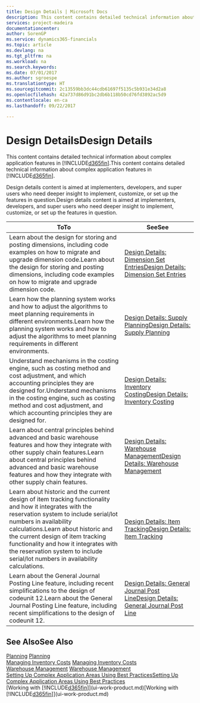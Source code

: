 ```yaml
---
title: Design Details | Microsoft Docs
description: This content contains detailed technical information about complex application features in [!INCLUDE[d365fin](includes/d365fin_md.md)].
services: project-madeira
documentationcenter: 
author: SorenGP
ms.service: dynamics365-financials
ms.topic: article
ms.devlang: na
ms.tgt_pltfrm: na
ms.workload: na
ms.search.keywords: 
ms.date: 07/01/2017
ms.author: sgroespe
ms.translationtype: HT
ms.sourcegitcommit: 2c13559bb3dc44cdb61697f5135c5b931e34d2a8
ms.openlocfilehash: 42a737d86d91bc2db6b118b50cd76fd3892ac5d9
ms.contentlocale: en-ca
ms.lasthandoff: 09/22/2017

---
```

# <a name="design-details"></a><span data-ttu-id="e84de-103">Design Details</span><span class="sxs-lookup"><span data-stu-id="e84de-103">Design Details</span></span>
<span data-ttu-id="e84de-104">This content contains detailed technical information about complex application features in [!INCLUDE[d365fin](includes/d365fin_md.md)].</span><span class="sxs-lookup"><span data-stu-id="e84de-104">This content contains detailed technical information about complex application features in [!INCLUDE[d365fin](includes/d365fin_md.md)].</span></span>  

 <span data-ttu-id="e84de-105">Design details content is aimed at implementers, developers, and super users who need deeper insight to implement, customize, or set up the features in question.</span><span class="sxs-lookup"><span data-stu-id="e84de-105">Design details content is aimed at implementers, developers, and super users who need deeper insight to implement, customize, or set up the features in question.</span></span>  

|<span data-ttu-id="e84de-106">**To**</span><span class="sxs-lookup"><span data-stu-id="e84de-106">**To**</span></span>|<span data-ttu-id="e84de-107">**See**</span><span class="sxs-lookup"><span data-stu-id="e84de-107">**See**</span></span>|  
|------------|-------------|  
|<span data-ttu-id="e84de-108">Learn about the design for storing and posting dimensions, including code examples on how to migrate and upgrade dimension code.</span><span class="sxs-lookup"><span data-stu-id="e84de-108">Learn about the design for storing and posting dimensions, including code examples on how to migrate and upgrade dimension code.</span></span>|[<span data-ttu-id="e84de-109">Design Details: Dimension Set Entries</span><span class="sxs-lookup"><span data-stu-id="e84de-109">Design Details: Dimension Set Entries</span></span>](design-details-dimension-set-entries.md)|  
|<span data-ttu-id="e84de-110">Learn how the planning system works and how to adjust the algorithms to meet planning requirements in different environments.</span><span class="sxs-lookup"><span data-stu-id="e84de-110">Learn how the planning system works and how to adjust the algorithms to meet planning requirements in different environments.</span></span>|[<span data-ttu-id="e84de-111">Design Details: Supply Planning</span><span class="sxs-lookup"><span data-stu-id="e84de-111">Design Details: Supply Planning</span></span>](design-details-supply-planning.md)|  
|<span data-ttu-id="e84de-112">Understand mechanisms in the costing engine, such as costing method and cost adjustment, and which accounting principles they are designed for.</span><span class="sxs-lookup"><span data-stu-id="e84de-112">Understand mechanisms in the costing engine, such as costing method and cost adjustment, and which accounting principles they are designed for.</span></span>|[<span data-ttu-id="e84de-113">Design Details: Inventory Costing</span><span class="sxs-lookup"><span data-stu-id="e84de-113">Design Details: Inventory Costing</span></span>](design-details-inventory-costing.md)|  
|<span data-ttu-id="e84de-114">Learn about central principles behind advanced and basic warehouse features and how they integrate with other supply chain features.</span><span class="sxs-lookup"><span data-stu-id="e84de-114">Learn about central principles behind advanced and basic warehouse features and how they integrate with other supply chain features.</span></span>|[<span data-ttu-id="e84de-115">Design Details: Warehouse Management</span><span class="sxs-lookup"><span data-stu-id="e84de-115">Design Details: Warehouse Management</span></span>](design-details-warehouse-management.md)|  
|<span data-ttu-id="e84de-116">Learn about historic and the current design of item tracking functionality and how it integrates with the reservation system to include serial/lot numbers in availability calculations.</span><span class="sxs-lookup"><span data-stu-id="e84de-116">Learn about historic and the current design of item tracking functionality and how it integrates with the reservation system to include serial/lot numbers in availability calculations.</span></span>|[<span data-ttu-id="e84de-117">Design Details: Item Tracking</span><span class="sxs-lookup"><span data-stu-id="e84de-117">Design Details: Item Tracking</span></span>](design-details-item-tracking.md)|  
|<span data-ttu-id="e84de-118">Learn about the General Journal Posting Line feature, including recent simplifications to the design of codeunit 12.</span><span class="sxs-lookup"><span data-stu-id="e84de-118">Learn about the General Journal Posting Line feature, including recent simplifications to the design of codeunit 12.</span></span>|[<span data-ttu-id="e84de-119">Design Details: General Journal Post Line</span><span class="sxs-lookup"><span data-stu-id="e84de-119">Design Details: General Journal Post Line</span></span>](design-details-general-journal-post-line.md)|  

## <a name="see-also"></a><span data-ttu-id="e84de-120">See Also</span><span class="sxs-lookup"><span data-stu-id="e84de-120">See Also</span></span>  
 <span data-ttu-id="e84de-121">[Planning](production-planning.md) </span><span class="sxs-lookup"><span data-stu-id="e84de-121">[Planning](production-planning.md) </span></span>  
 <span data-ttu-id="e84de-122">[Managing Inventory Costs](finance-manage-inventory-costs.md) </span><span class="sxs-lookup"><span data-stu-id="e84de-122">[Managing Inventory Costs](finance-manage-inventory-costs.md) </span></span>  
 <span data-ttu-id="e84de-123">[Warehouse Management](warehouse-manage-warehouse.md) </span><span class="sxs-lookup"><span data-stu-id="e84de-123">[Warehouse Management](warehouse-manage-warehouse.md) </span></span>  
 [<span data-ttu-id="e84de-124">Setting Up Complex Application Areas Using Best Practices</span><span class="sxs-lookup"><span data-stu-id="e84de-124">Setting Up Complex Application Areas Using Best Practices</span></span>](set-up-complex-application-areas-using-best-practices.md)  
 <span data-ttu-id="e84de-125">[Working with [!INCLUDE[d365fin](includes/d365fin_md.md)]](ui-work-product.md)</span><span class="sxs-lookup"><span data-stu-id="e84de-125">[Working with [!INCLUDE[d365fin](includes/d365fin_md.md)]](ui-work-product.md)</span></span>

